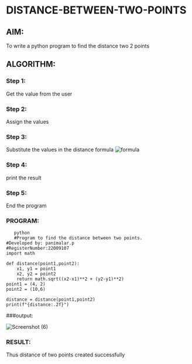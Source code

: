 # DISTANCE-BETWEEN-TWO-POINTS

## AIM:
To write a python program to find the distance two 2 points
## ALGORITHM:
### Step 1:
Get the value from the user
### Step 2: 
Assign the values
### Step 3: 
Substitute the values in the distance formula  ![formula](/formula.jpg)
### Step 4: 
print the result
### Step 5: 
End the program
### PROGRAM:
~~~
   python
   #Program to find the distance between two points.
#Developed by: panimalar.p
#RegisterNumber:22009107
import math 

def distance(point1,point2):
    x1, y1 = point1
    x2, y2 = point2
    return math.sqrt((x2-x1)**2 + (y2-y1)**2)
point1 = (4, 2)
point2 = (10,6)
    
distance = distance(point1,point2)
print(f"{distance:.2f}")
~~~  

###output:


![Screenshot (6)](https://user-images.githubusercontent.com/121490826/211197876-dd937c97-c8b2-4ff0-af5d-0fd562d42d7d.png)


### RESULT:
Thus distance of two points created successfully
